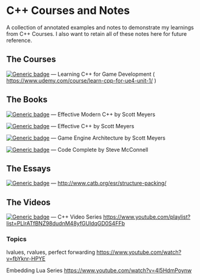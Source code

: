 # C++ Courses and Notes
A collection of annotated examples and notes to demonstrate my learnings from C++ Courses. 
I also want to retain all of these notes here for future reference.

## The Courses
[![Generic badge](https://img.shields.io/badge/Status-Complete-green.svg)](https://shields.io/) — Learning C++ for Game Development ( https://www.udemy.com/course/learn-cpp-for-ue4-unit-1/ )



## The Books
[![Generic badge](https://img.shields.io/badge/Status-TODO-red.svg)](https://shields.io/) — Effective Modern C++ by Scott Meyers

[![Generic badge](https://img.shields.io/badge/Status-TODO-red.svg)](https://shields.io/) — Effective C++ by Scott Meyers

[![Generic badge](https://img.shields.io/badge/Status-TODO-red.svg)](https://shields.io/) — Game Engine Architecture by Scott Meyers

[![Generic badge](https://img.shields.io/badge/Status-TODO-red.svg)](https://shields.io/) — Code Complete by Steve McConnell



## The Essays
[![Generic badge](https://img.shields.io/badge/Status-TODO-red.svg)](https://shields.io/) — http://www.catb.org/esr/structure-packing/

## The Videos

[![Generic badge](https://img.shields.io/badge/Status-Watching-yellow.svg)](https://shields.io/) — C++ Video Series
https://www.youtube.com/playlist?list=PLlrATfBNZ98dudnM48yfGUldqGD0S4FFb


### Topics
lvalues, rvalues, perfect forwarding
https://www.youtube.com/watch?v=fbYknr-HPYE

Embedding Lua Series
https://www.youtube.com/watch?v=4l5HdmPoynw
